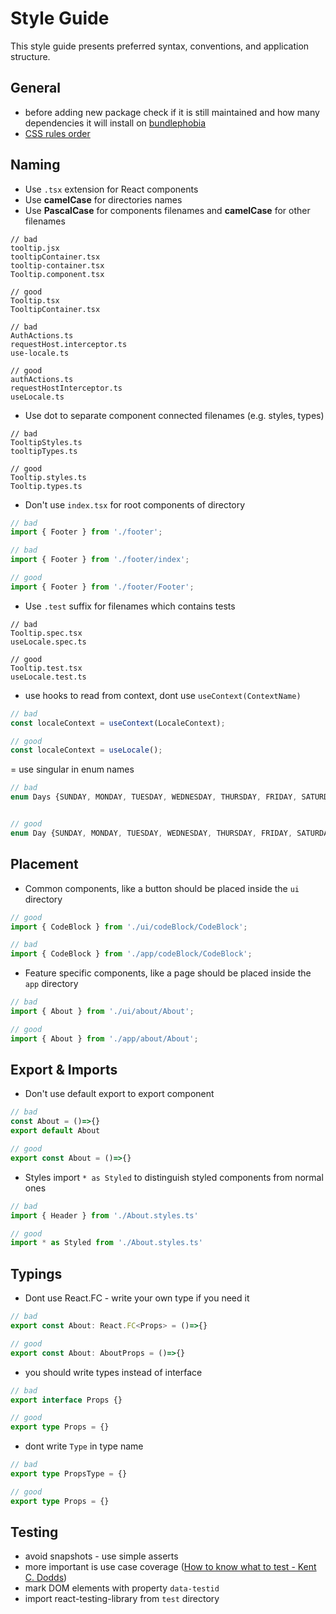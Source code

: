 # Style Guide

This style guide presents preferred syntax, conventions, and application structure.

## General
- before adding new package check if it is still maintained and how many dependencies it will install on [bundlephobia](https://bundlephobia.com/) 
- [CSS rules order](https://9elements.com/css-rule-order/) 

## Naming

- Use `.tsx` extension for React components
- Use **camelCase** for directories names
- Use **PascalCase** for components filenames and **camelCase** for other filenames

```
// bad
tooltip.jsx
tooltipContainer.tsx
tooltip-container.tsx
Tooltip.component.tsx

// good
Tooltip.tsx
TooltipContainer.tsx

// bad
AuthActions.ts
requestHost.interceptor.ts
use-locale.ts

// good
authActions.ts
requestHostInterceptor.ts
useLocale.ts
```

- Use dot to separate component connected filenames (e.g. styles, types)

```
// bad
TooltipStyles.ts
tooltipTypes.ts

// good
Tooltip.styles.ts
Tooltip.types.ts
```

- Don't use `index.tsx` for root components of directory

```typescript
// bad
import { Footer } from './footer';

// bad
import { Footer } from './footer/index';

// good
import { Footer } from './footer/Footer';
```

- Use `.test` suffix for filenames which contains tests

```
// bad
Tooltip.spec.tsx
useLocale.spec.ts

// good
Tooltip.test.tsx
useLocale.test.ts
```

- use hooks to read from context, dont use `useContext(ContextName)`

```typescript
// bad
const localeContext = useContext(LocaleContext);

// good
const localeContext = useLocale();
```

= use singular in enum names

```typescript
// bad
enum Days {SUNDAY, MONDAY, TUESDAY, WEDNESDAY, THURSDAY, FRIDAY, SATURDAY}


// good
enum Day {SUNDAY, MONDAY, TUESDAY, WEDNESDAY, THURSDAY, FRIDAY, SATURDAY}
```

## Placement

- Common components, like a button should be placed inside the `ui` directory

```typescript
// good
import { CodeBlock } from './ui/codeBlock/CodeBlock';

// bad
import { CodeBlock } from './app/codeBlock/CodeBlock';
```

- Feature specific components, like a page should be placed inside the `app` directory

```typescript
// bad
import { About } from './ui/about/About';

// good
import { About } from './app/about/About';
```

## Export & Imports

- Don't use default export to export component
```typescript
// bad
const About = ()=>{}
export default About

// good
export const About = ()=>{}
```
- Styles import `* as Styled` to distinguish styled components from normal ones
```typescript
// bad
import { Header } from './About.styles.ts'

// good
import * as Styled from './About.styles.ts'
```

## Typings
- Dont use React.FC - write your own type if you need it
```typescript
// bad
export const About: React.FC<Props> = ()=>{}

// good
export const About: AboutProps = ()=>{}
```
- you should write types instead of interface

```typescript
// bad
export interface Props {}

// good
export type Props = {}
```
- dont write `Type` in type name

```typescript
// bad
export type PropsType = {}

// good
export type Props = {}
```

## Testing

- avoid snapshots - use simple asserts
- more important is use case coverage ([How to know what to test - Kent C. Dodds](https://kentcdodds.com/blog/how-to-know-what-to-test))
- mark DOM elements with property `data-testid`
- import react-testing-library from `test` directory